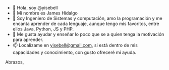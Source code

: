 - 👋 Hola, soy @yisebell
- 🌱 Mi nombre es James Hidalgo
- 👀 Soy Ingeniero de Sistemas y computación, amo la programación y me encanta aprender de cada lenguaje, aunque tengo mis favoritos, entre ellos Java, Python, JS y PHP.
- 💞️ Me gusta ayudar y enseñar lo poco que se a quien tenga la motivación para aprender.
- 📫 Localízame en yisebell@gmail.com, si está dentro de mis capacidades y conocimiento, con gusto ofreceré mi ayuda.

Abrazos,


